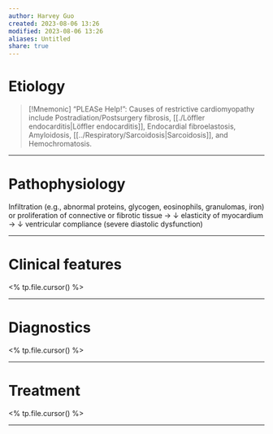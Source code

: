 ```yaml
---
author: Harvey Guo
created: 2023-08-06 13:26
modified: 2023-08-06 13:26
aliases: Untitled
share: true
---
```

# Etiology
>[!Mnemonic] 
>“PLEASe Help!”: Causes of restrictive cardiomyopathy include Postradiation/Postsurgery fibrosis, [[./Löffler endocarditis|Löffler endocarditis]], Endocardial fibroelastosis, Amyloidosis, [[../Respiratory/Sarcoidosis|Sarcoidosis]], and Hemochromatosis.

---
# Pathophysiology
Infiltration (e.g., abnormal proteins, glycogen, eosinophils, granulomas, iron) or proliferation of connective or fibrotic tissue → ↓ elasticity of myocardium → ↓ ventricular compliance (severe diastolic dysfunction)

---
# Clinical features
<% tp.file.cursor() %>

---
# Diagnostics
<% tp.file.cursor() %>

---
# Treatment
<% tp.file.cursor() %>

---
